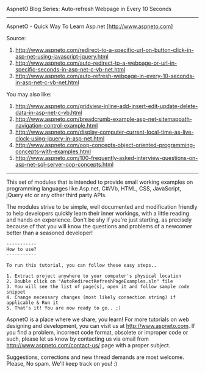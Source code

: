 AspnetO Blog Series: Auto-refresh Webpage in Every 10 Seconds

------------------------------------------------------------------------------------
AspnetO - Quick Way To Learn Asp.net [http://www.aspneto.com]

Source:
1. http://www.aspneto.com/redirect-to-a-specific-url-on-button-click-in-asp-net-using-javascript-jquery.html
2. http://www.aspneto.com/auto-redirect-to-a-webpage-or-url-in-specific-seconds-in-asp-net-c-vb-net.html
3. http://www.aspneto.com/auto-refresh-webpage-in-every-10-seconds-in-asp-net-c-vb-net.html

You may also like:
1. http://www.aspneto.com/gridview-inline-add-insert-edit-update-delete-data-in-asp-net-c-vb.html
2. http://www.aspneto.com/breadcrumb-example-asp-net-sitemappath-navigation-control-example.html
3. http://www.aspneto.com/display-computer-current-local-time-as-live-clock-using-jquery-in-asp-net.html
4. http://www.aspneto.com/oop-concepts-object-oriented-programming-concepts-with-examples.html
5. http://www.aspneto.com/100-frequently-asked-interview-questions-on-asp-net-sql-server-oop-concepts.html
------------------------------------------------------------------------------------

This set of modules that is intended to provide small working examples on programming languages like 
Asp.net, C#/Vb, HTML, CSS, JavaScript, jQuery etc or any other third party APIs.

The modules strive to be simple, well documented and modification friendly to help developers quickly learn 
their inner workings, with a little reading and hands on experience. Don't be shy if you're just starting, 
as precisely because of that you will know the questions and problems of a newcomer better than a seasoned developer!

	-----------
	How to use?
	-----------

	To run this tutorial, you can follow these easy steps..

	1. Extract project anywhere to your computer's physical location
	2. Double click on "AutoRedirectRefreshPageExamples.sln" file
	3. You will see the list of page(s), open it and follow sample code snippet
	4. Change necessary changes (most likely connection string) if applicable & Run it
	5. That's it! You are now ready to go.. ;)

AspnetO is a place where we share, you learn! For more tutorials on web designing and development, 
you can visit us at http://www.aspneto.com. If you find a problem, incorrect code format, 
obsolete or improper code or such, please let us know by contacting us via email 
from http://www.aspneto.com/contact-us/ page with a proper subject.

Suggestions, corrections and new thread demands are most welcome. Please, No spam. We'll keep track on you! :)
